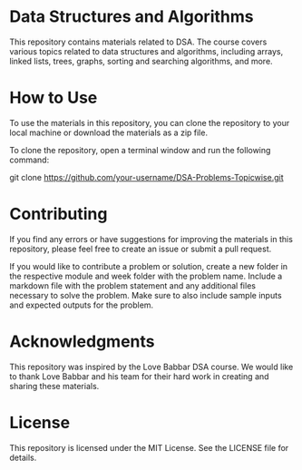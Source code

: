 # Data Structures and Algorithms

This repository contains materials related to DSA. The course covers various topics related to data structures and algorithms, including arrays, linked lists, trees, graphs, sorting and searching algorithms, and more.

# How to Use

To use the materials in this repository, you can clone the repository to your local machine or download the materials as a zip file.

To clone the repository, open a terminal window and run the following command:

git clone https://github.com/your-username/DSA-Problems-Topicwise.git

# Contributing
If you find any errors or have suggestions for improving the materials in this repository, please feel free to create an issue or submit a pull request.

If you would like to contribute a problem or solution, create a new folder in the respective module and week folder with the problem name. Include a markdown file with the problem statement and any additional files necessary to solve the problem. Make sure to also include sample inputs and expected outputs for the problem.

# Acknowledgments
This repository was inspired by the Love Babbar DSA course. We would like to thank Love Babbar and his team for their hard work in creating and sharing these materials.

# License
This repository is licensed under the MIT License. See the LICENSE file for details.
